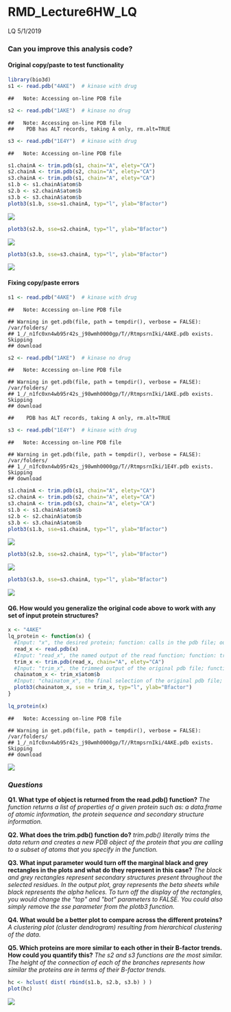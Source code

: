 RMD\_Lecture6HW\_LQ
================
LQ
5/1/2019

### Can you improve this analysis code?

#### Original copy/paste to test functionality

``` r
library(bio3d)
s1 <- read.pdb("4AKE")  # kinase with drug
```

    ##   Note: Accessing on-line PDB file

``` r
s2 <- read.pdb("1AKE")  # kinase no drug
```

    ##   Note: Accessing on-line PDB file
    ##    PDB has ALT records, taking A only, rm.alt=TRUE

``` r
s3 <- read.pdb("1E4Y")  # kinase with drug
```

    ##   Note: Accessing on-line PDB file

``` r
s1.chainA <- trim.pdb(s1, chain="A", elety="CA")
s2.chainA <- trim.pdb(s2, chain="A", elety="CA")
s3.chainA <- trim.pdb(s1, chain="A", elety="CA")
s1.b <- s1.chainA$atom$b
s2.b <- s2.chainA$atom$b
s3.b <- s3.chainA$atom$b
plotb3(s1.b, sse=s1.chainA, typ="l", ylab="Bfactor")
```

![](RMD_Lecture6HW_LQ_files/figure-markdown_github/unnamed-chunk-1-1.png)

``` r
plotb3(s2.b, sse=s2.chainA, typ="l", ylab="Bfactor")
```

![](RMD_Lecture6HW_LQ_files/figure-markdown_github/unnamed-chunk-1-2.png)

``` r
plotb3(s3.b, sse=s3.chainA, typ="l", ylab="Bfactor")
```

![](RMD_Lecture6HW_LQ_files/figure-markdown_github/unnamed-chunk-1-3.png)

#### Fixing copy/paste errors

``` r
s1 <- read.pdb("4AKE")  # kinase with drug
```

    ##   Note: Accessing on-line PDB file

    ## Warning in get.pdb(file, path = tempdir(), verbose = FALSE): /var/folders/
    ## 1_/_n1fc0xn4wb95r42s_j98wmh0000gp/T//RtmpsrnIki/4AKE.pdb exists. Skipping
    ## download

``` r
s2 <- read.pdb("1AKE")  # kinase no drug
```

    ##   Note: Accessing on-line PDB file

    ## Warning in get.pdb(file, path = tempdir(), verbose = FALSE): /var/folders/
    ## 1_/_n1fc0xn4wb95r42s_j98wmh0000gp/T//RtmpsrnIki/1AKE.pdb exists. Skipping
    ## download

    ##    PDB has ALT records, taking A only, rm.alt=TRUE

``` r
s3 <- read.pdb("1E4Y")  # kinase with drug
```

    ##   Note: Accessing on-line PDB file

    ## Warning in get.pdb(file, path = tempdir(), verbose = FALSE): /var/folders/
    ## 1_/_n1fc0xn4wb95r42s_j98wmh0000gp/T//RtmpsrnIki/1E4Y.pdb exists. Skipping
    ## download

``` r
s1.chainA <- trim.pdb(s1, chain="A", elety="CA")
s2.chainA <- trim.pdb(s2, chain="A", elety="CA")
s3.chainA <- trim.pdb(s3, chain="A", elety="CA")
s1.b <- s1.chainA$atom$b
s2.b <- s2.chainA$atom$b
s3.b <- s3.chainA$atom$b
plotb3(s1.b, sse=s1.chainA, typ="l", ylab="Bfactor")
```

![](RMD_Lecture6HW_LQ_files/figure-markdown_github/unnamed-chunk-2-1.png)

``` r
plotb3(s2.b, sse=s2.chainA, typ="l", ylab="Bfactor")
```

![](RMD_Lecture6HW_LQ_files/figure-markdown_github/unnamed-chunk-2-2.png)

``` r
plotb3(s3.b, sse=s3.chainA, typ="l", ylab="Bfactor")
```

![](RMD_Lecture6HW_LQ_files/figure-markdown_github/unnamed-chunk-2-3.png)

#### **Q6. How would you generalize the original code above to work with any set of input protein structures?**

``` r
x <- "4AKE"
lq_protein <- function(x) {
  #Input: "x", the desired protein; function: calls in the pdb file; output: file of class pdb
  read_x <- read.pdb(x)
  #Input: "read_x", the named output of the read function; function: trims the original pdb file to only read (and provide a name vector) of the alpha carbons on the alpha chain; output: trimmed pdb file
  trim_x <- trim.pdb(read_x, chain="A", elety="CA")
  #Input: "trim_x", the trimmed output of the original pdb file; function: selects the atoms and b factors from the trimmed file; output: 
  chainatom_x <- trim_x$atom$b
  #Input: "chainatom_x", the final selection of the original pdb file; function: uses the bio3d package to plot our trimmed and selected data of the desired protein; output: specified plot
  plotb3(chainatom_x, sse = trim_x, typ="l", ylab="Bfactor")
}

lq_protein(x)
```

    ##   Note: Accessing on-line PDB file

    ## Warning in get.pdb(file, path = tempdir(), verbose = FALSE): /var/folders/
    ## 1_/_n1fc0xn4wb95r42s_j98wmh0000gp/T//RtmpsrnIki/4AKE.pdb exists. Skipping
    ## download

![](RMD_Lecture6HW_LQ_files/figure-markdown_github/unnamed-chunk-3-1.png)

### *Questions*

**Q1. What type of object is returned from the read.pdb() function?** *The function returns a list of properties of a given protein such as: a data.frame of atomic information, the protein sequence and secondary structure information.*

**Q2. What does the trim.pdb() function do?** *trim.pdb() literally trims the data return and creates a new PDB object of the protein that you are calling to a subset of atoms that you specify in the function.*

**Q3. What input parameter would turn off the marginal black and grey rectangles in the plots and what do they represent in this case?** *The black and grey rectangles represent secondary structures present throughout the selected residues. In the output plot, gray represents the beta sheets while black represents the alpha helices. To turn off the display of the rectangles, you would change the "top" and "bot" parameters to FALSE. You could also simply remove the sse parameter from the plotb3 function.*

**Q4. What would be a better plot to compare across the different proteins?** *A clustering plot (cluster dendrogram) resulting from hierarchical clustering of the data.*

**Q5. Which proteins are more similar to each other in their B-factor trends. How could you quantify this?** *The s2 and s3 functions are the most similar. The height of the connection of each of the branches represents how similar the proteins are in terms of their B-factor trends.*

``` r
hc <- hclust( dist( rbind(s1.b, s2.b, s3.b) ) )
plot(hc)
```

![](RMD_Lecture6HW_LQ_files/figure-markdown_github/unnamed-chunk-4-1.png)
